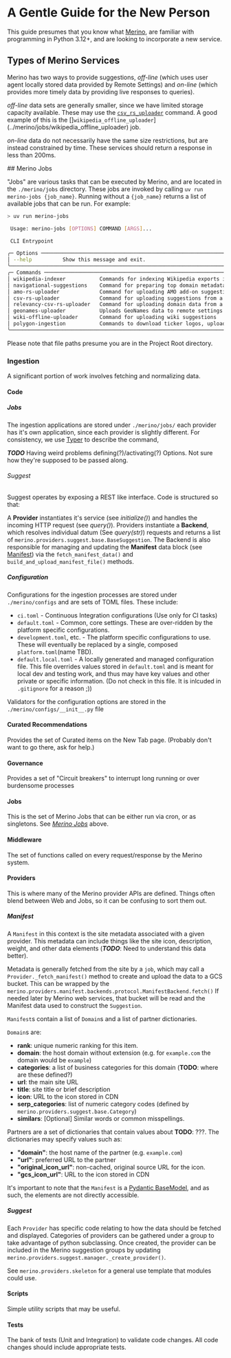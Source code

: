 # A Gentle Guide for the New Person

This guide presumes that you know what [Merino](intro.md), are familiar with programming in Python 3.12+, and are looking to incorporate a new service.

## Types of Merino Services

Merino has two ways to provide suggestions, _off-line_ (which uses user agent locally stored data provided by Remote Settings) and _on-line_ (which provides more timely data by providing live responses to queries).

_off-line_ data sets are generally smaller, since we have limited storage capacity available. These may use the [`csv_rs_uploader`](../merino/jobs/csv_rs_uploader) command. A good example of this is the []`wikipedia_offline_uploader`](../merino/jobs/wikipedia_offline_uploader) job.

_on-line_ data do not necessarily have the same size restrictions, but are instead constrained by time. These services should return a response in less than 200ms.

<a name="jobs"/>
## Merino Jobs

"Jobs" are various tasks that can be executed by Merino, and are located in the `./merino/jobs` directory. These jobs are invoked by calling `uv run merino-jobs {job_name}`. Running without a `{job_name}` returns a list of available jobs that can be run. For example:

```bash
> uv run merino-jobs

 Usage: merino-jobs [OPTIONS] COMMAND [ARGS]...

 CLI Entrypoint

╭─ Options ─────────────────────────────────────────────────────────────────────────────────────────────────────────╮
│ --help          Show this message and exit.                                                            │
╰────────────────────────────────────────────────────────────────────────────────────────────────────────────────────╯
╭─ Commands ────────────────────────────────────────────────────────────────────────────────────────────────────────╮
│ wikipedia-indexer           Commands for indexing Wikipedia exports into Elasticsearch                 │
│ navigational-suggestions    Command for preparing top domain metadata for navigational suggestions     │
│ amo-rs-uploader             Command for uploading AMO add-on suggestions to remote settings            │
│ csv-rs-uploader             Command for uploading suggestions from a CSV file to remote settings       │
│ relevancy-csv-rs-uploader   Command for uploading domain data from a CSV file to remote settings       │
│ geonames-uploader           Uploads GeoNames data to remote settings                                   │
│ wiki-offline-uploader       Command for uploading wiki suggestions                                     │
│ polygon-ingestion           Commands to download ticker logos, upload to GCS, and generate manifest    │
╰────────────────────────────────────────────────────────────────────────────────────────────────────────────────────╯
```

Please note that file paths presume you are in the Project Root directory.

### Ingestion

A significant portion of work involves fetching and normalizing data.

#### Code

##### Jobs

The ingestion applications are stored under `./merino/jobs/` each provider has it's own application, since each provider is slightly different. For consistency, we use [Typer](https://typer.tiangolo.com/tutorial/) to describe the command,

_**TODO**_ Having weird problems defining(?)/activating(?) Options. Not sure how they're supposed to be passed along.

###### Suggest

Suggest operates by exposing a REST like interface. Code is structured so that:

A **Provider** instantiates it's service (see _initialize()_) and handles the incoming HTTP request (see _query()_).
Providers instantiate a **Backend**, which resolves individual datum (See _query(str)_) requests and returns a list of `merino.providers.suggest.base.BaseSuggestion`. The Backend is also responsible for managing and updating the **Manifest** data block (see [Manifest](#manifest)) via the `fetch_manifest_data()` and `build_and_upload_manifest_file()` methods.

##### Configuration

Configurations for the ingestion processes are stored under `./merino/configs` and are sets of TOML files. These include:

- `ci.toml` - Continuous Integration configurations (Use only for CI tasks)
- `default.toml` - Common, core settings. These are over-ridden by the platform specific configurations.
- `development.toml`, etc. - The platform specific configurations to use. These will eventually be replaced by a single, composed `platform.toml`(name TBD).
- `default.local.toml` - A locally generated and managed configuration file. This file overrides values stored in `default.toml` and is meant for local dev and testing work, and thus may have key values and other private or specific information. (Do not check in this file. It is inlcuded in `.gitignore` for a reason ;))

Validators for the configuration options are stored in the `./merino/configs/__init__.py` file

#### Curated Recommendations

Provides the set of Curated items on the New Tab page. (Probably don't want to go there, ask for help.)

#### Governance

Provides a set of "Circuit breakers" to interrupt long running or over burdensome processes

#### Jobs

This is the set of Merino Jobs that can be either run via cron, or as singletons. See [_Merino Jobs_](#jobs) above.

#### Middleware

The set of functions called on every request/response by the Merino system.

#### Providers

This is where many of the Merino provider APIs are defined. Things often blend between Web and Jobs, so it can be confusing to sort them out.

<a name="manifest" />

##### Manifest

A `Manifest` in this context is the site metadata associated with a given provider. This metadata can include things like the site icon, description, weight, and other data elements (_**TODO**_: Need to understand this data better).

Metadata is generally fetched from the site by a `job`, which may call a `Provider._fetch_manifest()` method to create and upload the data to a GCS bucket. This can be wrapped by the `merino.providers.manifest.backends.protocol.ManifestBackend.fetch()` If needed later by Merino web services, that bucket will be read and the Manifest data used to construct the `Suggestion`.

`Manifest`s contain a list of `Domain`s and a list of partner dictionaries.

`Domain`s are:

- **rank**: unique numeric ranking for this item.
- **domain**: the host domain without extension (e.g. for `example.com` the domain would be `example`)
- **categories**: a list of business categories for this domain (**TODO**: where are these defined?)
- **url**: the main site URL
- **title**: site title or brief description
- **icon**: URL to the icon stored in CDN
- **serp_categories**: list of numeric category codes (defined by `merino.providers.suggest.base.Category`)
- **similars**: [Optional] Similar words or common misspellings.

Partners are a set of dictionaries that contain values about **TODO**: ???. The dictionaries may specify values such as:

- **"domain"**: the host name of the partner (e.g. `example.com`)
- **"url"**: preferred URL to the partner
- **"original_icon_url"**: non-cached, original source URL for the icon.
- **"gcs_icon_url"**: URL to the icon stored in CDN

It's important to note that the `Manifest` is a [Pydantic BaseModel](https://docs.pydantic.dev/latest/api/base_model/), and as such, the elements are not directly accessible.

##### Suggest

Each `Provider` has specific code relating to how the data should be fetched and displayed. Categories of providers can be gathered under a group to take advantage of python subclassing. Once created, the provider can be included in the Merino suggestion groups by updating `merino.providers.suggest.manager._create_provider()`.

See `merino.providers.skeleton` for a general use template that modules could use.

#### Scripts

Simple utility scripts that may be useful.

#### Tests

The bank of tests (Unit and Integration) to validate code changes. All code changes should include appropriate tests.
